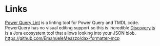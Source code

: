 # Links

[Power Query Lint](pqlint.com) is a linting tool for Power Query and TMDL code. PowerQuery has no visual editing support so this is incredible
[Discovery.js](https://discoveryjs.github.io/discovery/) is a Jora ecosystem tool that allows looking into your JSON blob.
https://github.com/EmanueleMeazzo/dax-formatter-mcp
